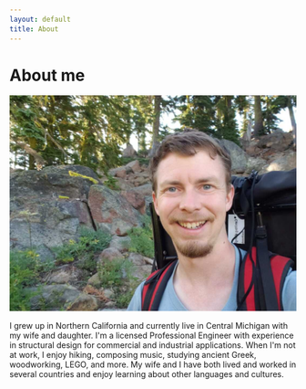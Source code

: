 ```yaml
---
layout: default
title: About
---
```

# About me

![Photo of me backpacking](/assets/images/backpacking.jpg)

I grew up in Northern California and currently live in Central Michigan with my wife and daughter. I'm a licensed Professional Engineer with experience in structural design for commercial and industrial applications. When I'm not at work, I enjoy hiking, composing music, studying ancient Greek, woodworking, LEGO, and more. My wife and I have both lived and worked in several countries and enjoy learning about other languages and cultures. 